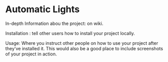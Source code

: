 # Automatic Lights
In-depth Information abou the project: on wiki.


Installation : tell other users how to install your project locally.


Usage: Where you instruct other people on how to use your project after they’ve installed it. This would also be a good place to include screenshots of your project in action.




